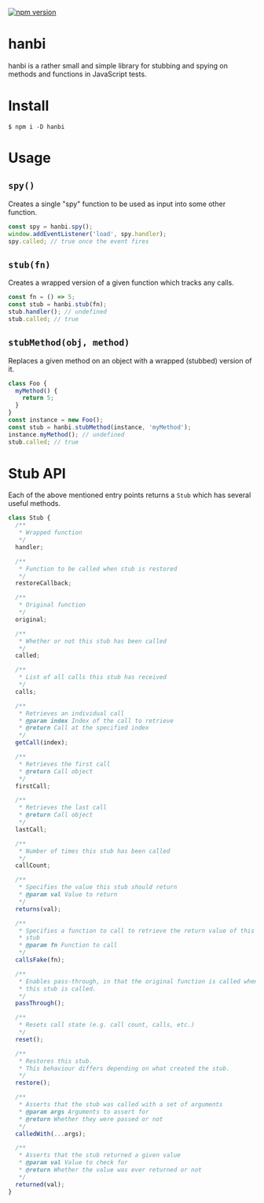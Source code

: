 [![npm version](https://badge.fury.io/js/hanbi.svg)](https://badge.fury.io/js/hanbi)

# hanbi

hanbi is a rather small and simple library for stubbing and spying on methods
and functions in JavaScript tests.

# Install

```
$ npm i -D hanbi
```

# Usage

## `spy()`

Creates a single "spy" function to be used as input into some other
function.

```ts
const spy = hanbi.spy();
window.addEventListener('load', spy.handler);
spy.called; // true once the event fires
```

## `stub(fn)`

Creates a wrapped version of a given function which tracks any calls.

```ts
const fn = () => 5;
const stub = hanbi.stub(fn);
stub.handler(); // undefined
stub.called; // true
```

## `stubMethod(obj, method)`

Replaces a given method on an object with a wrapped (stubbed) version of it.

```ts
class Foo {
  myMethod() {
    return 5;
  }
}
const instance = new Foo();
const stub = hanbi.stubMethod(instance, 'myMethod');
instance.myMethod(); // undefined
stub.called; // true
```

# Stub API

Each of the above mentioned entry points returns a `Stub` which has
several useful methods.

```ts
class Stub {
  /**
   * Wrapped function
   */
  handler;

  /**
   * Function to be called when stub is restored
   */
  restoreCallback;

  /**
   * Original function
   */
  original;

  /**
   * Whether or not this stub has been called
   */
  called;

  /**
   * List of all calls this stub has received
   */
  calls;

  /**
   * Retrieves an individual call
   * @param index Index of the call to retrieve
   * @return Call at the specified index
   */
  getCall(index);

  /**
   * Retrieves the first call
   * @return Call object
   */
  firstCall;

  /**
   * Retrieves the last call
   * @return Call object
   */
  lastCall;

  /**
   * Number of times this stub has been called
   */
  callCount;

  /**
   * Specifies the value this stub should return
   * @param val Value to return
   */
  returns(val);

  /**
   * Specifies a function to call to retrieve the return value of this
   * stub
   * @param fn Function to call
   */
  callsFake(fn);

  /**
   * Enables pass-through, in that the original function is called when
   * this stub is called.
   */
  passThrough();

  /**
   * Resets call state (e.g. call count, calls, etc.)
   */
  reset();

  /**
   * Restores this stub.
   * This behaviour differs depending on what created the stub.
   */
  restore();

  /**
   * Asserts that the stub was called with a set of arguments
   * @param args Arguments to assert for
   * @return Whether they were passed or not
   */
  calledWith(...args);

  /**
   * Asserts that the stub returned a given value
   * @param val Value to check for
   * @return Whether the value was ever returned or not
   */
  returned(val);
}
```
